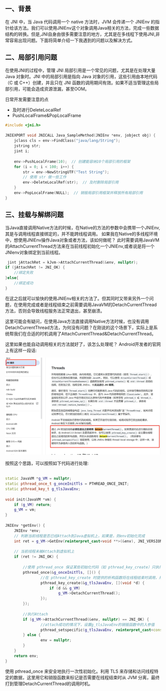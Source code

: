 ## 一、背景
在 JNI 中，当 Java 代码调用一个 native 方法时，JVM 会传递一个 JNIEnv 的指针给该方法。我们可以使用JNIEnv这个对象调用Java相关的方法，完成一些数据结构的转换。但是,JNI自身由很多需要注意的地方，尤其是在多线程下使用JNI,非常容易出现问题。下面将简单介绍一下我遇到的问题以及解决方式。
## 二、局部引用问题
在使用JNI的过程中，管理 JNI 局部引用是一个常见的问题，尤其是在处理大量 Java 对象时。JNI 中的局部引用是指向 Java 对象的引用，这些引用由本地代码（C 或 C++）创建，并且只在 JNI 函数的调用期间有效。如果不适当管理这些局部引用，可能会造成资源泄漏，甚至OOM。

日常开发需要注意的点

- 及时进行DeleteLocalRef
- PushLocalFrame&PopLocalFrame

```cpp
#include <jni.h>

JNIEXPORT void JNICALL Java_SampleMethod(JNIEnv *env, jobject obj) {
    jclass cls = env->FindClass("java/lang/String");
    jstring str;
    jint i;

    env->PushLocalFrame(10);  // 创建能容纳10个局部引用的框架
    for (i = 0; i < 100; i++) {
        str = env->NewStringUTF("Test String");
        // 使用 str 做一些工作
        env->DeleteLocalRef(str);  // 及时删除局部引用
    }
    env->PopLocalFrame(NULL);  // 销毁局部引用框架并释放所有局部引用
}

```


## 三、挂载与解绑问题
当Java直接调用Native方法的时候，在Native的方法的参数中会携带一个JNIEnv,其是与调用线程直接绑定的，并不能跨线程调用。
如果我在Native的多线程环境中，想使用JNIEnv操作Java对象或者方法，该如何做呢？
此时需要调用JavaVM的AttachCurrentThread方法来在当前线程初始化一个JNIEnv,或者说是将一个JNIenv对象绑定到当前线程。

```cpp
 jint jAttachRet = kJvm->AttachCurrentThread(&env, nullptr);
if (jAttachRet != JNI_OK) {
    //绑定失败
}else{
    //绑定成功
}
```

在这之后就可以愉快的使用JNIEnv相关的方法了。但其同时又带来另外一个问题，在使用完成或者是线程结束之前需要调用JavaVM的DetachCurrentThread方法，否则会导致线程服务法正常退出，甚至崩溃。

这里可能会有疑问，在使用Java方法直接调用Native方法时候，也没有调用DetachCurrentThread方法，为何没有问题？在刚说的这个场景下，实际上是系统帮我们在合适的时机调用了AttachCurrentThread&DetachCurrentThread。

这里如果也能自动调用相关的方法就好了，该怎么处理呢？
Android开发者的官网上有这样一段话:

![avator](jnienv.jpg)

按照这个思路，可以按照如下代码进行处理:

```cpp

static JavaVM *g_VM = nullptr;
static pthread_once_t g_onceInitTls = PTHREAD_ONCE_INIT;
static pthread_key_t g_tlsJavaEnv;

void init(JavaVM *vm) {
    if (g_VM) return;
    g_VM = vm;
}

JNIEnv *getEnv() {
    JNIEnv *env;
    // 判断当前线程是否已经Attach到Java虚拟机上，如果是，则env初始化完成
    int ret = g_VM->GetEnv(reinterpret_cast<void **>(&env), JNI_VERSION_1_6);

    // 当前线程未被Attach到虚拟机上
    if (ret != JNI_OK) {

        //使用 pthread_once 保证某些初始化代码（如 pthread_key_create）只执行一次。pthread_key_create 创建一个线程局部存储键（TLS），用于存储线程特定的数据。
        pthread_once(&g_onceInitTls, []() {
                //在 pthread_key_create 时提供的析构函数将在线程结束时调用，用于从 JVM 分离线程。这确保了资源的正确释放，防止内存泄漏。
                pthread_key_create(&g_tlsJavaEnv, [](void *d) {
                    if (d && g_VM)
                        g_VM->DetachCurrentThread();
                });
        });

        //执行Attach
        if (g_VM->AttachCurrentThread(&env, nullptr) == JNI_OK) {
                //attach成功的情况下，设置g_tlsJavaEnv的销毁函数中的入参值
                pthread_setspecific(g_tlsJavaEnv, reinterpret_cast<const void*>(1));
        } else {
                env = nullptr;
        }
    }
    return env;
}
```
使用 pthread_once 来安全地执行一次性初始化。利用 TLS 来存储和访问线程特定的数据，这里用它和销毁函数来标记是否需要在线程结束时从 JVM 分离，最终打到管理DetachCurrentThread的调用时机。